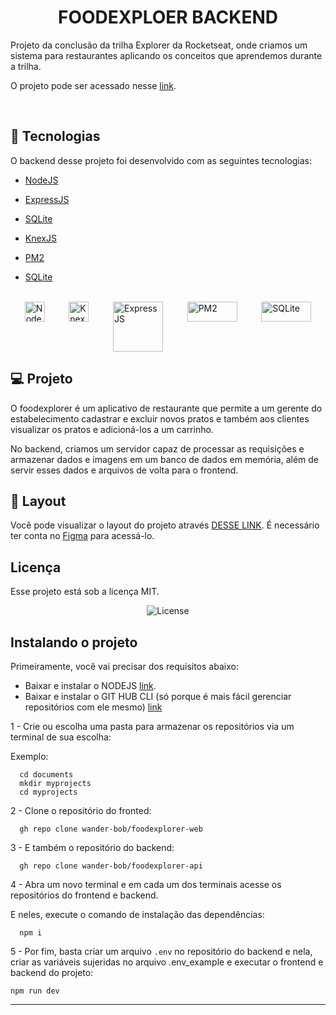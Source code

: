 <h1 align="center"> FOODEXPLOER BACKEND </h1>

<p>
  Projeto da conclusão da trilha Explorer da Rocketseat, onde criamos um sistema para restaurantes aplicando os conceitos que aprendemos durante a trilha.
</p>

O projeto pode ser acessado nesse [link](https://admirable-dodol-bf77d4.netlify.app/).

<br>

## 🚀 Tecnologias

O backend desse projeto foi desenvolvido com as seguintes tecnologias:

- <p><a href="https://nodejs.org/">NodeJS</a></p>
- <p><a href="https://expressjs.com/">ExpressJS</a></p>
- <p><a href="https://www.sqlite.org/">SQLite</a></p>
- <p><a href="https://knexjs.org/">KnexJS</a></p>
- <p><a href="https://pm2.keymetrics.io/">PM2</a></p>
- <p><a href="https://sqlite.org">SQLite</a></p>


<br>
<div style="display: flex; align-itens:center;justify-content: space-evenly; gap: 16px;">
  <img src="https://cdn.worldvectorlogo.com/logos/nodejs-icon.svg" alt="NodeJS" height="32" width="32"/>
  <img src="https://cdn.worldvectorlogo.com/logos/knex-1.svg" alt="KnexJS" height="32" width="32"/>
  <img src="https://cdn.worldvectorlogo.com/logos/express-109.svg" alt="ExpressJS" width="80px"/>
  <img src="https://cdn.worldvectorlogo.com/logos/pm2.svg" alt="PM2" height="32" width="80"/>
  <img src="https://cdn.worldvectorlogo.com/logos/sqlite.svg" alt="SQLite" height="32" width="80"/>

</div>

## 💻 Projeto

O foodexplorer é um aplicativo de restaurante que permite a um gerente do estabelecimento cadastrar e excluir novos pratos e também aos clientes visualizar os pratos e adicioná-los a um carrinho.

No backend, criamos um servidor capaz de processar as requisições e armazenar dados e imagens em um banco de dados em memória, além de servir esses dados e arquivos de volta para o frontend.

## 🔖 Layout

Você pode visualizar o layout do projeto através [DESSE LINK](https://www.figma.com/community/file/1196874589259687769). É necessário ter conta no [Figma](https://figma.com) para acessá-lo.

## Licença

Esse projeto está sob a licença MIT.

<div align="center">
<img alt="License" src="https://img.shields.io/static/v1?label=license&message=MIT&color=49AA26&labelColor=000000">
</div>

## Instalando o projeto
Primeiramente, você vai precisar dos requisitos abaixo: 
- Baixar e instalar o NODEJS [link](https://nodejs.org/en/download).
- Baixar e instalar o GIT HUB CLI (só porque é mais fácil gerenciar repositórios com ele mesmo) [link](https://cli.github.com/)

1 - Crie ou escolha uma pasta para armazenar os repositórios via um terminal de sua escolha: 

Exemplo: 

```
  cd documents
  mkdir myprojects
  cd myprojects
```

2 - Clone o repositório do fronted: 

```  
  gh repo clone wander-bob/foodexplorer-web
```

3 - E também o repositório do backend: 

```  
  gh repo clone wander-bob/foodexplorer-api
```

4 - Abra um novo terminal e em cada um dos terminais acesse os repositórios do frontend e backend.

E neles, execute o comando de instalação das dependências:

```
  npm i

```

5 - Por fim, basta criar um arquivo `.env` no repositório do backend e nela, criar as variáveis sujeridas no arquivo .env_example e executar o frontend e backend do projeto: 

```
npm run dev
```
---
